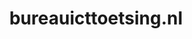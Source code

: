 ---
layout: post
title: "bureauicttoetsing.nl"
internal_url: "/dutchgov/bureauicttoetsing.nl.html"
subdomains_count: 2
all_subdomains_count: 11
urls_count: 2
ssl_rank: 100
http_rank: 75
url_link: /data/bureauicttoetsing.nl/urls.txt
all_subdomains_link: /data/bureauicttoetsing.nl/all_subdomains.txt
subdomains_link: /data/bureauicttoetsing.nl/subdomains.txt
categories: dutchgov
---